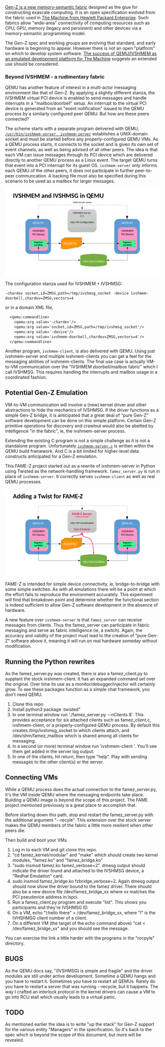 [Gen-Z is a new memory-semantic fabric](https://genzconsortium.org/) designed as the glue for constructing exascale computing.  It is an open specification evolved from the fabric used in [The Machine from Hewlett Packard Enterprise](https://www.hpe.com/TheMachine).  Such fabrics allow "wide-area" connectivity of computing resources such as CPU, GPU, memory (legacy and persistent) and other devices via a memory-semantic programming model.

The Gen-Z spec and working groups are evolving that standard, and early hardware is beginning to appear.  However there is not an open "platform" on which to develop system software.  [The success of QEMU/IVSHMEM as an emulated development platform for The Machine](docs/FAME_background.md) suggests an extended use should be considered. 
  
### Beyond IVSHMEM - a rudimentary fabric

QEMU has another feature of interest in a multi-actor messaging environment like that of Gen-Z.  By applying a slightly different stanza, the IVSHMEM virtual PCI device is enabled to send messages and handle interrupts in a "mailbox/doorbell" setup.   An interrupt to the virtual PCI device is generated from an "event notification" issued to the QEMU process by a similarly configured peer QEMU.  But how are these peers connected?

The scheme starts with a separate program delivered with QEMU, [```/usr/bin/ivshmem-server. ivshmem-server```](https://www.google.com/search?newwindow=1&qivshmem-spec.txt) establishes a UNIX-domain socket and must be started before any properly-configured QEMU VMs.  As a QEMU process starts, it connects to the socket and is given its own set of event channels, as well as being advised of all other peers.  The idea is that each VM can issue messages through its PCI device which are delivered directly to another QEMU process as a Linux event.  The target QEMU turns that event into a PCI interrupt for its guest OS.  ```ivshmem-server``` only informs each QEMU of the other peers, it does not participate in further peer-to-peer communcation.  A backing file must also be specified during this scenario to be used as a mailbox for larger messages.

![alt text][IVSHMSG]

[IVSHMSG]: https://github.com/coloroco/FAME-Z/blob/master/docs/images/IVSHMSG%20block.png "Figure 1"

The configuration stanza used for IVSHMEM + IVSHMSG:
```
-chardev socket,id=ZMSG,path=/tmp/ivshmsg_socket -device ivshmem-doorbell,chardev=ZMSG,vectors=4
```
or in a domain XML file,
```
  <qemu:commandline>
    <qemu:arg value='-chardev'/>
    <qemu:arg value='socket,id=ZMSG,path=/tmp/ivshmsg_socket'/>
    <qemu:arg value='-device'/>
    <qemu:arg value='ivshmem-doorbell,chardev=ZMSG,vectors=4'/>
  </qemu:commandline>
```

Another program, ```ivshmem-client```, is also delivered with QEMU.  Using just ivshmem-server and multiple ivshmem-clients you can get a feel for the messaging abilities of ivshmem-clients.  The final use case is actually VM-to-VM
communication over the "IVSHMEM doorbell/mailbox fabric" which I call IVSHMSG.  This requires handling the interrupts and mailbox usage in a coordinated fashion.

## Potential Gen-Z Emulation

VM-to-VM communication will involve a (new) kernel driver and other abstractions to hide the mechanics of IVSHMSG.  If the driver functions as a simple Gen-Z bridge, it is anticipated that a great deal of "pure Gen-Z" software development
can be done on this simple platform.  Certain Gen-Z primitive operations for discovery and crawlout would also be abetted by intelligence "in the fabric", ie, the ivshmem-server process.

Extending the existing C program is not a simple challenge as it is not a standalone program.
Unfortunately [```ivshmem-server.c```](https://github.com/qemu/qemu/tree/master/contrib/ivshmem-server) is written within the QEMU build framework.   And C is a bit limited for higher-level data constructs anticipated for a Gen-Z emulation.

This FAME-Z project started out as a rewrite of ivshmem-server in Python using Twisted as the network-handling framework.  ```famez_server.py``` is run in place of ```ivshmem-server```.  It correctly serves ```ivshmem-client``` as well as real QEMU processes.  

![alt text][FAME-Z]

[FAME-Z]: https://github.com/coloroco/FAME-Z/blob/master/docs/images/FAME-Z%20block.png "Figure 2"

FAME-Z is intended for simple device connectivity, ie, bridge-to-bridge with some simple switches.  As with all emulations there will be a point at which the effort fails to reproduce the environment accurately.  This experiment will find that breakdown point and determine whether the functional section is indeed sufficient to allow Gen-Z software development in the absence of hardware.

A new feature over ```ivshmem-server``` is that ```famez_server``` can receive messages from clients.  Thus the famez_server can participate in fabric messaging and serve as fabric intelligence (ie, a switch).  Again, the accuracy and validity of the project must lead to the creation of "pure Gen-Z" software above it, meaning it will run on real hardware someday without modification.

## Running the Python rewrites

As the famez_server.py was created, there is also a famez_client.py to supplant the stock ivshmem-client.  It has an expanded command set over the original.  Over time its use as a monitor/debugger/injector will certainly grow.  To see these packages function as a simple chat framework, you don't need QEMU.

1. Clone this repo
1. Install python3 package :twisted"
1. In one terminal window run './famez_server.py  --nClients 8'.  This provides acceptance for six attached clients such as famez_client.c, ivshmem-client, or a properly-configured QEMU process.  By default this creates /tmp/ivshmsg_socket to which clients attach, and /dev/shm/famez_mailbox which is shared among all clients for messaging.
1. In a second (or more) terminal window run 'ivshmem-client '.  You'll see them get added in the server log output.
1. In one of the clients, hit return, then type "help".  Play with sending messages to the other client(s) or the server.

## Connecting VMs

While a QEMU process does the actual connection to the famez_server.py, it's the VM inside QEMU where the messaging endpoints take place.  Building a QEMU image is beyond the scope of this project.  The FAME project mentioned previously is a great place to accomplish that.

Before starting down this path, stop and restart the famez_server.py with the additional argument "--recyle".  This extension over the stock server makes the QEMU members of the fabric a little more resilient when other peers die.

Then build and boot your VMs.

1. Log in to each VM and git clone this repo.
1. "cd famez_kernel/modular" and "make" which should create two kernel modules, "famez.ko" and "famez_bridge.ko"
1. "sudo insmod famez.ko famez_verbose=2".  dmesg output should indicate the driver found and attached to the IVSHMSG device, a "Redhat Emulation" card.
1. sudo insmod famez_bridge.ko fzbridge_verbose=2.  Again dmesg output should now show the driver bound to the famez driver.  There should also be a new device file /dev/famez_bridge_xx where xx matches the PCI pseudevice address in lspci.
1. Run a famez_client.py program and execute "list".  This shows you participants and they're IVSHMSG ID.
1. On a VM, echo "I:hello there" > /dev/famez_bridge_xx, where "I" is the IVHSHMSG client number of a client.
2. On a different VM (the target of the echo command above) "cat < /dev/famez_bridge_xx" and you should see the message.

You can exercise the link a little harder with the programs in the "rocpyle" directory.

## BUGS

As the QEMU docs say, "(IVSHMSG) is simple and fragile" and the driver modules are still under active development.  Sometime a QEMU hangs and you have to restart it.  Sometimes you have to restart all QEMUs.  Rarely do you have to restart a server that was running --recycle, but it happens.  The way I crafted an interlock protocol in the kernel
drivers can cause a VM to go into RCU stall which usually leads to a virtual panic.

## TODO

As mentioned earlier the idea is to write "up the stack" for Gen-Z support for the various entity "Managers" in the specification.   So it's back to the spec which is beyond the scope of this document, but more will be revealed.
